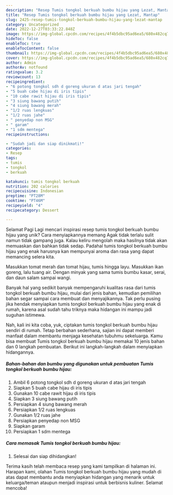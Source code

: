 ```yaml
---
description: "Resep Tumis tongkol berkuah bumbu hijau yang Lezat, Mantap"
title: "Resep Tumis tongkol berkuah bumbu hijau yang Lezat, Mantap"
slug: 2425-resep-tumis-tongkol-berkuah-bumbu-hijau-yang-lezat-mantap
category: Uncategorized
date: 2022-12-27T03:33:22.848Z
image: https://img-global.cpcdn.com/recipes/4f4b5dbc95ad6ea5/680x482cq70/tumis-tongkol-berkuah-bumbu-hijau-foto-resep-utama.jpg
hideToc: false
enableToc: true
enableTocContent: false
thumbnail: https://img-global.cpcdn.com/recipes/4f4b5dbc95ad6ea5/680x482cq70/tumis-tongkol-berkuah-bumbu-hijau-foto-resep-utama.jpg
cover: https://img-global.cpcdn.com/recipes/4f4b5dbc95ad6ea5/680x482cq70/tumis-tongkol-berkuah-bumbu-hijau-foto-resep-utama.jpg
author: Admin
authorAv: notfound
ratingvalue: 3.2
reviewcount: 13
recipeingredient:
- "6 potong tongkol sdh d goreng ukuran d atas jari tengah"
- "5 buah cabe hijau di iris tipis"
- "10 cabe rawit hijau di iris tipis"
- "3 siung bawang putih"
- "4 siung bawang merah"
- "1/2 ruas lengkuas"
- "1/2 ruas jahe"
- " penyedap non MSG"
- " garam"
- "1 sdm mentega"
recipeinstructions:

- "Sudah jadi dan siap dinikmati!"
categories:
- Resep
tags:
- tumis
- tongkol
- berkuah

katakunci: tumis tongkol berkuah 
nutrition: 202 calories
recipecuisine: Indonesian
preptime: "PT28M"
cooktime: "PT46M"
recipeyield: "4"
recipecategory: Dessert

---
```



Selamat Pagi Lagi mencari inspirasi resep tumis tongkol berkuah bumbu hijau yang unik? Cara menyiapkannya memang Agak tidak terlalu sulit namun tidak gampang juga. Kalau keliru mengolah maka hasilnya tidak akan memuaskan dan bahkan tidak sedap. Padahal tumis tongkol berkuah bumbu hijau yang enak harusnya kan mempunyai aroma dan rasa yang dapat memancing selera kita.


Masukkan tomat merah dan tomat hijau, tumis hingga layu. Masukkan ikan goreng, lalu tuang air. Dengan minyak yang sama tumis bumbu kasar, serai, dan daun salam sampai wangi.

Banyak hal yang sedikit banyak mempengaruhi kualitas rasa dari tumis tongkol berkuah bumbu hijau, mulai dari jenis bahan, kemudian pemilihan bahan segar sampai cara membuat dan menyajikannya. Tak perlu pusing jika hendak menyiapkan tumis tongkol berkuah bumbu hijau yang enak di rumah, karena asal sudah tahu triknya maka hidangan ini mampu jadi suguhan istimewa.


Nah, kali ini kita coba, yuk, ciptakan tumis tongkol berkuah bumbu hijau sendiri di rumah. Tetap berbahan sederhana, sajian ini dapat memberi manfaat dalam membantu menjaga kesehatan tubuhmu sekeluarga. Kamu bisa membuat Tumis tongkol berkuah bumbu hijau memakai 10 jenis bahan dan 0 langkah pembuatan. Berikut ini langkah-langkah dalam menyiapkan hidangannya.

<!--inarticleads1-->

##### Bahan-bahan dan bumbu yang digunakan untuk pembuatan Tumis tongkol berkuah bumbu hijau:

1. Ambil 6 potong tongkol sdh d goreng ukuran d atas jari tengah
1. Siapkan 5 buah cabe hijau di iris tipis
1. Gunakan 10 cabe rawit hijau di iris tipis
1. Siapkan 3 siung bawang putih
1. Persiapkan 4 siung bawang merah
1. Persiapkan 1/2 ruas lengkuas
1. Gunakan 1/2 ruas jahe
1. Persiapkan  penyedap non MSG
1. Siapkan  garam
1. Persiapkan 1 sdm mentega




<!--inarticleads2-->

##### Cara memasak Tumis tongkol berkuah bumbu hijau:


1. Selesai dan siap dihidangkan!



Terima kasih telah membaca resep yang kami tampilkan di halaman ini. Harapan kami, olahan Tumis tongkol berkuah bumbu hijau yang mudah di atas dapat membantu anda menyiapkan hidangan yang menarik untuk keluarga/teman ataupun menjadi inspirasi untuk berbisnis kuliner. Selamat mencoba!
